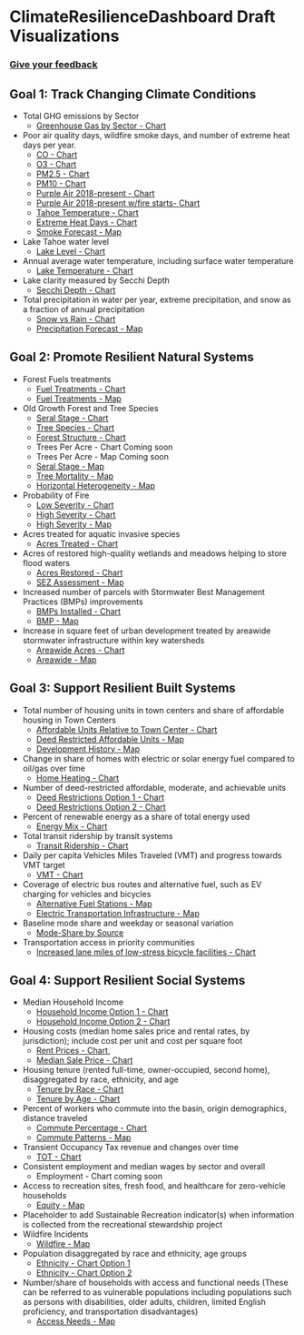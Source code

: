 # ClimateResilienceDashboard Draft Visualizations

### [Give your feedback](https://arcg.is/z90110)

## Goal 1: Track Changing Climate Conditions

* Total GHG emissions by Sector
  * [Greenhouse Gas by Sector - Chart](1.1.a_Greenhouse_Gas.html)
* Poor air quality days, wildfire smoke days, and number of extreme heat days per year.
  * [CO - Chart](1.2.a_Air_Quality_CO.html)
  * [O3 - Chart](1.2.a_Air_Quality_O3.html)
  * [PM2.5 - Chart](1.2.a_Air_Quality_PM2.5.html)
  * [PM10 - Chart](1.2.a_Air_Quality_PM10.html)
  * [Purple Air 2018-present - Chart](1.2.a_Purple_Air.html)
  * [Purple Air 2018-present w/fire starts- Chart ](1.2.a_Purple_Air_v2.html)
  * [Tahoe Temperature - Chart](1.2.a_TahoeTemp.html)
  * [Extreme Heat Days - Chart](1.2.a_ExtremeHeatDays.html)
  * [Smoke Forecast - Map](Maps/1.2.a_SmokeForecast.html)
* Lake Tahoe water level
  * [Lake Level - Chart](1.3.a_Lake_Level.html)
* Annual average water temperature, including surface water temperature
  * [Lake Temperature - Chart](1.3.b_Lake_Temp.html)
* Lake clarity measured by Secchi Depth
  * [Secchi Depth - Chart](1.3.c_Secchi_Depth.html)
* Total precipitation in water per year, extreme precipitation, and snow as a fraction of annual precipitation
  * [Snow vs Rain - Chart](1.3.d_Precip.html)
  * [Precipitation Forecast - Map](Maps/1.4.a_PrecipForecast.html)

## Goal 2: Promote Resilient Natural Systems

* Forest Fuels treatments
  * [Fuel Treatments - Chart](2.1.a_ForestFuel.html)
  * [Fuel Treatments - Map](Maps/2.1.a_ForestFuelTreatment.html)
* Old Growth Forest and Tree Species
  * [Seral Stage - Chart](2.1.b_OldGrowthForest_SeralStage.html)
  * [Tree Species - Chart](2.1.b_OldGrowthForest_Species.html)
  * [Forest Structure - Chart](2.1.b_OldGrowthForest_Structure.html)
  * Trees Per Acre - Chart Coming soon
  * Trees Per Acre - Map Coming soon
  * [Seral Stage - Map](Maps/2.1.b_SearalStage.html)
  * [Tree Mortality - Map](Maps/2.1.b_TreeMortality.html)
  * [Horizontal Heterogeneity - Map](Maps/2.1.b_HorizontalHeterogeneity.html)
* Probability of Fire
  * [Low Severity - Chart](2.1.c_Probability_of_Low_Severity_Fire.html)
  * [High Severity - Chart](2.1.c_Probability_of_High_Severity_Fire.html)
  * [High Severity - Map](Maps/2.1.b_HighSeverityFireProbable.html)
* Acres treated for aquatic invasive species
  * [Acres Treated - Chart](2.2.a_Aquatic_Species.html)
* Acres of restored high-quality wetlands and meadows helping to store flood waters
  * [Acres Restored - Chart](2.3.a_Restored_Wetlands_Meadows.html)
  * [SEZ Assessment - Map](Maps/2.3.a_SEZ_Restored.html)
* Increased number of parcels with Stormwater Best Management Practices (BMPs) improvements
  * [BMPs Installed - Chart](2.3.b_BMP.html)
  * [BMP - Map](Maps/BMPStormwater.html)
* Increase in square feet of urban development treated by areawide stormwater infrastructure within key watersheds
  * [Areawide Acres - Chart](2.4.c_Areawide_Covering_Impervious.html)
  * [Areawide - Map](Maps/2.4.c_AreawideStormwater.html)

## Goal 3: Support Resilient Built Systems

* Total number of housing units in town centers and share of affordable housing in Town Centers
  * [Affordable Units Relative to Town Center - Chart](3.1.a_Affordable_Units.html)
  * [Deed Restricted Affordable Units - Map](Maps/3.1.c_AffordableHousing.html)
  * [Development History - Map](Maps/3.1.a_DevelopmentHistory.html)
* Change in share of homes with electric or solar energy fuel compared to oil/gas over time
  * [Home Heating - Chart](3.1.b_HomeHeatingFuels.html)
* Number of deed-restricted affordable, moderate, and achievable units
  * [Deed Restrictions Option 1 - Chart](3.1.c_Deed_Restricted_Units_v1.html)
  * [Deed Restrictions Option 2 - Chart](3.1.c_Deed_Restricted_Units_v2.html)
* Percent of renewable energy as a share of total energy used
  * [Energy Mix - Chart](3.2.a_EnergyMix.html)
* Total transit ridership by transit systems
  * [Transit Ridership - Chart](3.3.a_Transit_Ridership.html)
* Daily per capita Vehicles Miles Traveled (VMT) and progress towards VMT target
  * [VMT - Chart](3.3.b_Vehicle_Miles_Traveled.html)
* Coverage of electric bus routes and alternative fuel, such as EV charging for vehicles and bicycles
  * [Alternative Fuel Stations - Map](Maps/3.1.a_AlternateFuelStations.html)
  * [Electric Transportation Infrastructure - Map](Maps/3.3.c_ElectricTransportationInfrastructure.html)
* Baseline mode share and weekday or seasonal variation
  * [Mode-Share by Source](3.3.d_mode_share.html)
* Transportation access in priority communities
  * [Increased lane miles of low-stress bicycle facilities - Chart](3.3.f_Low_Stress_Bicycle.html)

## Goal 4: Support Resilient Social Systems

* Median Household Income
  * [Household Income Option 1 - Chart](4.1.a_Household_Income_v1.html)
  * [Household Income Option 2 - Chart](4.1.a_Household_Income_v2.html)
* Housing costs (median home sales price and rental rates, by jurisdiction); include cost per unit and cost per square foot
  * [Rent Prices - Chart](4.1.b_Rent_Prices.html),
  * [Median Sale Price - Chart](4.1.b_Median_Sale_Prices.html)
* Housing tenure (rented full-time, owner-occupied, second home), disaggregated by race, ethnicity, and age
  * [Tenure by Race - Chart](4.1.c_TenureByRace.html)
  * [Tenure by Age - Chart](4.1.c_TenureByAge.html)
* Percent of workers who commute into the basin, origin demographics, distance traveled
  * [Commute Percentage - Chart](4.1.d_commuter_percentage.html)
  * [Commute Patterns - Map](4.1.d_commuter_patterns.html)
* Transient Occupancy Tax revenue and changes over time
  * [TOT - Chart](4.2.a_TOT_Collected.html)
* Consistent employment and median wages by sector and overall
  * Employment - Chart coming soon
* Access to recreation sites, fresh food, and healthcare for zero-vehicle households
  * [Equity - Map](Maps/4.2.c_Equity.html)
* Placeholder to add Sustainable Recreation indicator(s) when information is collected from the recreational stewardship project
* Wildfire Incidents
  * [Wildfire - Map](Maps/4.3.a_Firewise_IncidentsRxBurn_EmergencyServices.html)
* Population disaggregated by race and ethnicity, age groups
  * [Ethnicity - Chart Option 1](4.4.a._RaceEthnicity_v1.html)
  * [Ethnicity - Chart Option 2](4.4.a_RaceEthnicity_v2.html)
* Number/share of households with access and functional needs (These can be referred to as vulnerable populations including populations such as persons with disabilities, older adults, children, limited English proficiency, and transportation disadvantages)
  * [Access Needs - Map](Maps/4.4.b_At_Risk_communities.html)
